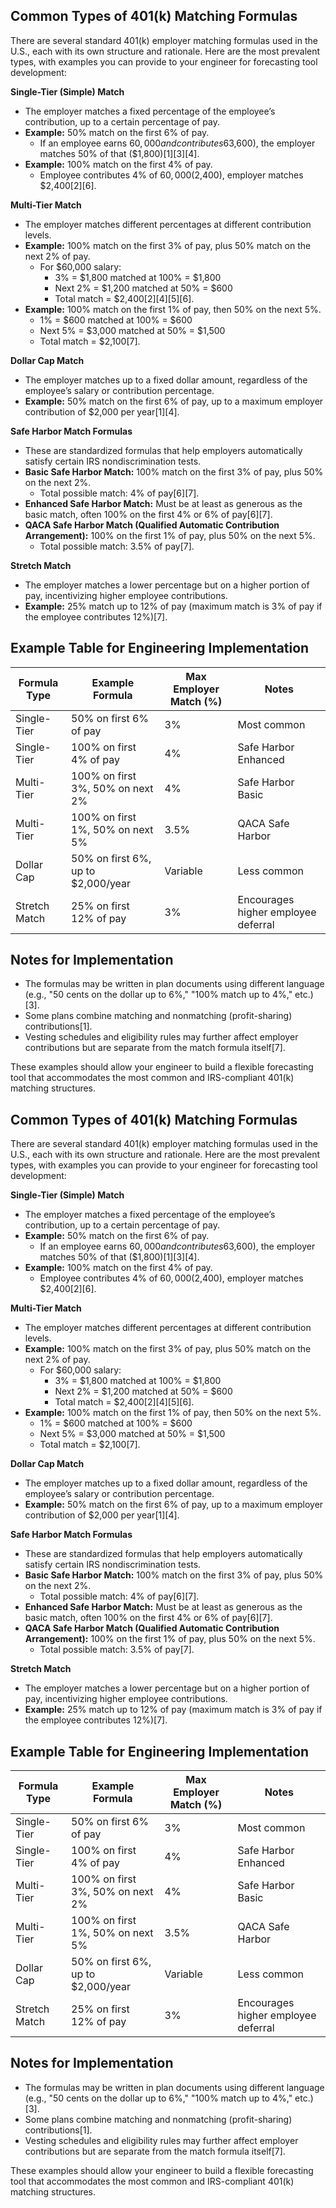 ## Common Types of 401(k) Matching Formulas

There are several standard 401(k) employer matching formulas used in the U.S., each with its own structure and rationale. Here are the most prevalent types, with examples you can provide to your engineer for forecasting tool development:

**Single-Tier (Simple) Match**

- The employer matches a fixed percentage of the employee’s contribution, up to a certain percentage of pay.
- **Example:** 50% match on the first 6% of pay.
  - If an employee earns $60,000 and contributes 6% ($3,600), the employer matches 50% of that ($1,800)[1][3][4].
- **Example:** 100% match on the first 4% of pay.
  - Employee contributes 4% of $60,000 ($2,400), employer matches $2,400[2][6].

**Multi-Tier Match**

- The employer matches different percentages at different contribution levels.
- **Example:** 100% match on the first 3% of pay, plus 50% match on the next 2% of pay.
  - For $60,000 salary:
    - 3% = $1,800 matched at 100% = $1,800
    - Next 2% = $1,200 matched at 50% = $600
    - Total match = $2,400[2][4][5][6].
- **Example:** 100% match on the first 1% of pay, then 50% on the next 5%.
  - 1% = $600 matched at 100% = $600
  - Next 5% = $3,000 matched at 50% = $1,500
  - Total match = $2,100[7].

**Dollar Cap Match**

- The employer matches up to a fixed dollar amount, regardless of the employee’s salary or contribution percentage.
- **Example:** 50% match on the first 6% of pay, up to a maximum employer contribution of $2,000 per year[1][4].

**Safe Harbor Match Formulas**

- These are standardized formulas that help employers automatically satisfy certain IRS nondiscrimination tests.
- **Basic Safe Harbor Match:** 100% match on the first 3% of pay, plus 50% on the next 2%.
  - Total possible match: 4% of pay[6][7].
- **Enhanced Safe Harbor Match:** Must be at least as generous as the basic match, often 100% on the first 4% or 6% of pay[6][7].
- **QACA Safe Harbor Match (Qualified Automatic Contribution Arrangement):** 100% on the first 1% of pay, plus 50% on the next 5%.
  - Total possible match: 3.5% of pay[7].

**Stretch Match**

- The employer matches a lower percentage but on a higher portion of pay, incentivizing higher employee contributions.
- **Example:** 25% match up to 12% of pay (maximum match is 3% of pay if the employee contributes 12%)[7].

## Example Table for Engineering Implementation

| Formula Type        | Example Formula                                             | Max Employer Match (%) | Notes                                |
|---------------------|------------------------------------------------------------|-----------------------|--------------------------------------|
| Single-Tier         | 50% on first 6% of pay                                     | 3%                    | Most common                          |
| Single-Tier         | 100% on first 4% of pay                                    | 4%                    | Safe Harbor Enhanced                 |
| Multi-Tier          | 100% on first 3%, 50% on next 2%                           | 4%                    | Safe Harbor Basic                    |
| Multi-Tier          | 100% on first 1%, 50% on next 5%                           | 3.5%                  | QACA Safe Harbor                     |
| Dollar Cap          | 50% on first 6%, up to $2,000/year                         | Variable              | Less common                          |
| Stretch Match       | 25% on first 12% of pay                                    | 3%                    | Encourages higher employee deferral  |

## Notes for Implementation

- The formulas may be written in plan documents using different language (e.g., "50 cents on the dollar up to 6%," "100% match up to 4%," etc.)[3].
- Some plans combine matching and nonmatching (profit-sharing) contributions[1].
- Vesting schedules and eligibility rules may further affect employer contributions but are separate from the match formula itself[7].

These examples should allow your engineer to build a flexible forecasting tool that accommodates the most common and IRS-compliant 401(k) matching structures.

## Common Types of 401(k) Matching Formulas

There are several standard 401(k) employer matching formulas used in the U.S., each with its own structure and rationale. Here are the most prevalent types, with examples you can provide to your engineer for forecasting tool development:

**Single-Tier (Simple) Match**

- The employer matches a fixed percentage of the employee’s contribution, up to a certain percentage of pay.
- **Example:** 50% match on the first 6% of pay.
  - If an employee earns $60,000 and contributes 6% ($3,600), the employer matches 50% of that ($1,800)[1][3][4].
- **Example:** 100% match on the first 4% of pay.
  - Employee contributes 4% of $60,000 ($2,400), employer matches $2,400[2][6].

**Multi-Tier Match**

- The employer matches different percentages at different contribution levels.
- **Example:** 100% match on the first 3% of pay, plus 50% match on the next 2% of pay.
  - For $60,000 salary:
    - 3% = $1,800 matched at 100% = $1,800
    - Next 2% = $1,200 matched at 50% = $600
    - Total match = $2,400[2][4][5][6].
- **Example:** 100% match on the first 1% of pay, then 50% on the next 5%.
  - 1% = $600 matched at 100% = $600
  - Next 5% = $3,000 matched at 50% = $1,500
  - Total match = $2,100[7].

**Dollar Cap Match**

- The employer matches up to a fixed dollar amount, regardless of the employee’s salary or contribution percentage.
- **Example:** 50% match on the first 6% of pay, up to a maximum employer contribution of $2,000 per year[1][4].

**Safe Harbor Match Formulas**

- These are standardized formulas that help employers automatically satisfy certain IRS nondiscrimination tests.
- **Basic Safe Harbor Match:** 100% match on the first 3% of pay, plus 50% on the next 2%.
  - Total possible match: 4% of pay[6][7].
- **Enhanced Safe Harbor Match:** Must be at least as generous as the basic match, often 100% on the first 4% or 6% of pay[6][7].
- **QACA Safe Harbor Match (Qualified Automatic Contribution Arrangement):** 100% on the first 1% of pay, plus 50% on the next 5%.
  - Total possible match: 3.5% of pay[7].

**Stretch Match**

- The employer matches a lower percentage but on a higher portion of pay, incentivizing higher employee contributions.
- **Example:** 25% match up to 12% of pay (maximum match is 3% of pay if the employee contributes 12%)[7].

## Example Table for Engineering Implementation

| Formula Type        | Example Formula                                             | Max Employer Match (%) | Notes                                |
|---------------------|------------------------------------------------------------|-----------------------|--------------------------------------|
| Single-Tier         | 50% on first 6% of pay                                     | 3%                    | Most common                          |
| Single-Tier         | 100% on first 4% of pay                                    | 4%                    | Safe Harbor Enhanced                 |
| Multi-Tier          | 100% on first 3%, 50% on next 2%                           | 4%                    | Safe Harbor Basic                    |
| Multi-Tier          | 100% on first 1%, 50% on next 5%                           | 3.5%                  | QACA Safe Harbor                     |
| Dollar Cap          | 50% on first 6%, up to $2,000/year                         | Variable              | Less common                          |
| Stretch Match       | 25% on first 12% of pay                                    | 3%                    | Encourages higher employee deferral  |

## Notes for Implementation

- The formulas may be written in plan documents using different language (e.g., "50 cents on the dollar up to 6%," "100% match up to 4%," etc.)[3].
- Some plans combine matching and nonmatching (profit-sharing) contributions[1].
- Vesting schedules and eligibility rules may further affect employer contributions but are separate from the match formula itself[7].

These examples should allow your engineer to build a flexible forecasting tool that accommodates the most common and IRS-compliant 401(k) matching structures.

